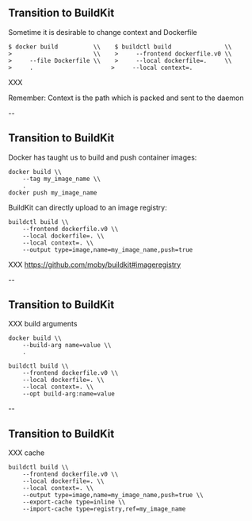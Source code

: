 ## Transition to BuildKit

Sometime it is desirable to change context and Dockerfile

```text
$ docker build          \\    $ buildctl build               \\
>                       \\    >     --frontend dockerfile.v0 \\
>     --file Dockerfile \\    >     --local dockerfile=.     \\
>     .                      >     --local context=.
```

XXX

Remember: Context is the path which is packed and sent to the daemon

--

## Transition to BuildKit

Docker has taught us to build and push container images:

```text
docker build \\
    --tag my_image_name \\
    .
docker push my_image_name
```

BuildKit can directly upload to an image registry:

```text
buildctl build \\
    --frontend dockerfile.v0 \\
    --local dockerfile=. \\
    --local context=. \\
    --output type=image,name=my_image_name,push=true
```

XXX https://github.com/moby/buildkit#imageregistry

--

## Transition to BuildKit

XXX build arguments

```text
docker build \\
    --build-arg name=value \\
    .
```

```text
buildctl build \\
    --frontend dockerfile.v0 \\
    --local dockerfile=. \\
    --local context=. \\
    --opt build-arg:name=value
```

--

## Transition to BuildKit

XXX cache

```text
buildctl build \\
    --frontend dockerfile.v0 \\
    --local dockerfile=. \\
    --local context=. \\
    --output type=image,name=my_image_name,push=true \\
    --export-cache type=inline \\
    --import-cache type=registry,ref=my_image_name
```
